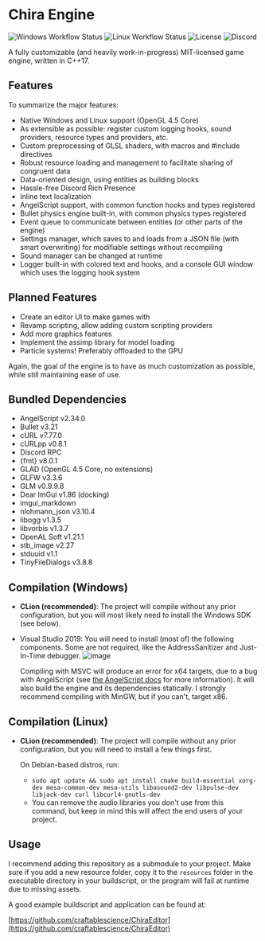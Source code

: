 # Chira Engine
![Windows Workflow Status](https://img.shields.io/github/workflow/status/craftablescience/ChiraEngine/Build%20(Windows)?label=Windows)
![Linux Workflow Status](https://img.shields.io/github/workflow/status/craftablescience/ChiraEngine/Build%20(Linux)?label=Linux)
![License](https://img.shields.io/github/license/craftablescience/ChiraEngine?label=License)
![Discord](https://img.shields.io/discord/678074864346857482?label=Discord&logo=Discord&logoColor=%23FFFFFF)

A fully customizable (and heavily work-in-progress) MIT-licensed game engine, written in C++17.

## Features
To summarize the major features:
- Native Windows and Linux support (OpenGL 4.5 Core)
- As extensible as possible: register custom logging hooks, sound providers, resource types and providers, etc.
- Custom preprocessing of GLSL shaders, with macros and #include directives
- Robust resource loading and management to facilitate sharing of congruent data
- Data-oriented design, using entities as building blocks
- Hassle-free Discord Rich Presence
- Inline text localization
- AngelScript support, with common function hooks and types registered
- Bullet physics engine built-in, with common physics types registered
- Event queue to communicate between entities (or other parts of the engine)
- Settings manager, which saves to and loads from a JSON file (with smart overwriting) for modifiable settings without recompiling
- Sound manager can be changed at runtime
- Logger built-in with colored text and hooks, and a console GUI window which uses the logging hook system

## Planned Features
- Create an editor UI to make games with
- Revamp scripting, allow adding custom scripting providers
- Add more graphics features
- Implement the assimp library for model loading
- Particle systems! Preferably offloaded to the GPU

Again, the goal of the engine is to have as much customization as possible, while still maintaining ease of use.

## Bundled Dependencies
- AngelScript v2.34.0
- Bullet v3.21
- cURL v7.77.0
- cURLpp v0.8.1
- Discord RPC
- {fmt} v8.0.1
- GLAD (OpenGL 4.5 Core, no extensions)
- GLFW v3.3.6
- GLM v0.9.9.8
- Dear ImGui v1.86 (docking)
- imgui_markdown
- nlohmann_json v3.10.4
- libogg v1.3.5
- libvorbis v1.3.7
- OpenAL Soft v1.21.1
- stb_image v2.27
- stduuid v1.1
- TinyFileDialogs v3.8.8

## Compilation (Windows)
- **CLion (recommended)**: The project will compile without any prior configuration, but you will most likely need to install the Windows SDK (see below).

- Visual Studio 2019: You will need to install (most of) the following components. Some are not required, like the AddressSanitizer and Just-In-Time debugger.
  ![image](https://user-images.githubusercontent.com/26600014/128105644-cfa92f30-dc96-4476-a4c9-8d8b5f3ce129.png)
  
  Compiling with MSVC will produce an error for x64 targets, due to a bug with AngelScript (see [the AngelScript docs](https://www.angelcode.com/angelscript/sdk/docs/manual/doc_compile_lib.html#doc_compile_win64) for more information).
  It will also build the engine and its dependencies statically.
  I strongly recommend compiling with MinGW, but if you can't, target x86.

## Compilation (Linux)
- **CLion (recommended)**: The project will compile without any prior configuration, but you will need to install a few things first.
  
  On Debian-based distros, run:
  - `sudo apt update && sudo apt install cmake build-essential xorg-dev mesa-common-dev mesa-utils libasound2-dev libpulse-dev libjack-dev curl libcurl4-gnutls-dev`
  - You can remove the audio libraries you don't use from this command, but keep in mind this will affect the end users of your project.

## Usage
I recommend adding this repository as a submodule to your project.
Make sure if you add a new resource folder, copy it to the `resources` folder in the executable directory in your buildscript, or the program will fail at runtime due to missing assets.

A good example buildscript and application can be found at:

[https://github.com/craftablescience/ChiraEditor](https://github.com/craftablescience/ChiraEditor)
